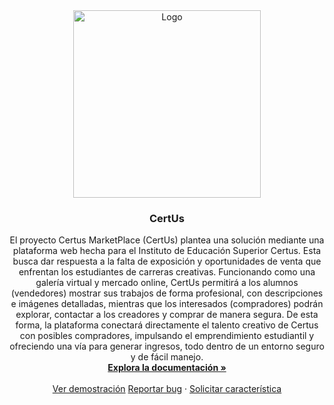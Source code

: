 <!-- INICIO DE LA DOCUMENTACIÓN DEL PROYECTO -->
<div align="center">
  <a href="https://github.com/CertusMarketplace">
    <img src="https://i.imgur.com/ANyBQou.png" alt="Logo" width="300" height="300">
  </a>

  <h3 align="center">CertUs</h3>

  <p align="center">
      El proyecto Certus MarketPlace (CertUs) plantea una solución 
      mediante una plataforma web hecha para el 
      Instituto de Educación Superior Certus. Esta busca dar respuesta a la falta de exposición 
      y oportunidades de venta que enfrentan los estudiantes de carreras creativas. 
      Funcionando como una galería virtual y mercado online, CertUs permitirá a los 
      alumnos (vendedores) mostrar sus trabajos de forma profesional, con descripciones 
      e imágenes detalladas, mientras que los interesados (compradores) podrán explorar, 
      contactar a los creadores y comprar de manera segura. De esta forma, la plataforma 
      conectará directamente el talento creativo de Certus con posibles compradores, 
      impulsando el emprendimiento estudiantil y ofreciendo una vía para generar ingresos,
      todo dentro de un entorno seguro y de fácil manejo.
    <br />
    <a href=""><strong>Explora la documentación »</strong></a>
    <br />
    <br />
    <a href="">Ver demostración</a>
    <a href="">Reportar bug</a>
    ·
    <a href="">Solicitar característica</a>
  </p>
</div>

